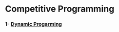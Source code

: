 # Competitive Programming
  ###     1- [Dynamic Progarming](https://github.com/SORVER/Competitive-Programming/tree/main/Dynamic%20Programming)

